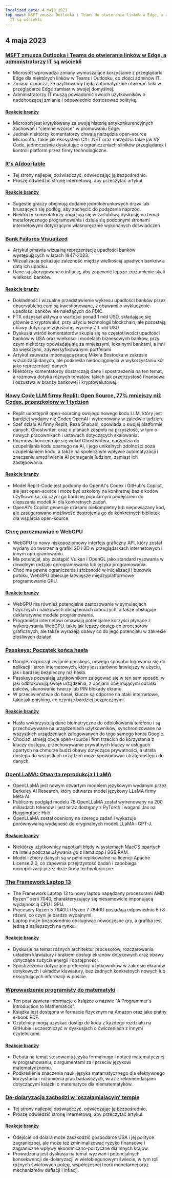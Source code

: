 ```yaml
---
localized_date: 4 maja 2023
top_news: MSFT zmusza Outlooka i Teams do otwierania linków w Edge, a administratorzy
  IT są wściekli
---
```


## 4 maja 2023

### [MSFT zmusza Outlooka i Teams do otwierania linków w Edge, a administratorzy IT są wściekli](https://www.theverge.com/2023/5/3/23709297/microsoft-edge-force-outlook-teams-web-links-open)

- Microsoft wprowadza zmiany wymuszające korzystanie z przeglądarki Edge dla niektórych linków w Teams i Outlooku, co złości adminów IT.
- Zmiana oznacza, że użytkownicy będą automatycznie otwierać linki w przeglądarce Edge zamiast w swojej domyślnej.
- Administratorzy IT muszą powiadomić swoich użytkowników o nadchodzącej zmianie i odpowiednio dostosować politykę.

#### [Reakcje branży](http://news.ycombinator.com/item?id=35800158)

- Microsoft jest krytykowany za swoją historię antykonkurencyjnych zachowań i "ciemne wzorce" w promowaniu Edge.
- Jednak niektórzy komentatorzy chwalą narzędzia open-source Microsoftu, takie jak ekosystem C# i .NET oraz narzędzia takie jak VS Code, jednocześnie dyskutując o ograniczeniach silników przeglądarek i kontroli platform przez firmy technologiczne.

### [It's A(door)able](https://ncase.me/door/)

- Tej strony najlepiej doświadczyć, odwiedzając ją bezpośrednio.
- Proszę odwiedzić stronę internetową, aby przeczytać artykuł.

#### [Reakcje branży](http://news.ycombinator.com/item?id=35800492)

- Sugestie graczy obejmują dodanie jednokierunkowych drzwi lub kruszących się podłóg, aby zachęcić do podążania naprzód.
- Niektórzy komentatorzy angażują się w żartobliwą dyskusję na temat metaforycznego programowania i dzielą się podobnymi stronami internetowymi dotyczącymi własnoręcznie wykonanych doświadczeń

### [Bank Failures Visualized](https://observablehq.com/@mbostock/bank-failures)

- Artykuł omawia wizualną reprezentację upadłości banków występujących w latach 1947-2023.
- Wizualizacja pokazuje zależność między wielkością upadłych banków a datą ich upadku.
- Dane są skorygowane o inflację, aby zapewnić lepsze zrozumienie skali wielkości banków.

#### [Reakcje branży](http://news.ycombinator.com/item?id=35795975)

- Dokładność i wizualne przedstawienie wykresu upadłości banków przez observablehq.com są kwestionowane, z obawami o wykluczenie upadłości banków nie należących do FDIC.
- FTX odzyskał aktywa o wartości ponad 1 mld USD, składające się głównie z kryptowalut, przy użyciu technologii blockchain, ale pozostają obawy dotyczące zgłoszonej wyceny 7,3 mld USD
- Dyskusja wśród komentatorów skupia się na częstotliwości upadłości banków w USA oraz wielkości i modelach biznesowych banków, przy czym niektórzy opowiadają się za mniejszymi, lokalnymi bankami, a inni za większymi, zdywersyfikowanymi portfelami
- Artykuł zauważa imponującą pracę Mike'a Bostocka w zakresie wizualizacji danych, ale podkreśla niedociągnięcia w wykorzystaniu kół jako reprezentacji danych
- Niektórzy komentatorzy dostarczają dane i spostrzeżenia na ten temat, a rozmowa dotyka różnych tematów, takich jak przejrzystość finansowa i oszustwa w branży bankowej i kryptowalutowej.

### [Nowy Code LLM firmy Replit: Open Source, 77% mniejszy niż Codex, przeszkolony w 1 tydzień](https://www.latent.space/p/reza-shabani#details)

- Replit udostępnił open-sourcing swojego nowego kodu LLM, który jest bardziej wydajny niż Codex OpenAI i wytrenowany w zaledwie tydzień.
- Szef działu AI firmy Replit, Reza Shabani, opowiada o swojej platformie danych, Ghostwriter, oraz o planach zespołu na przyszłość, w tym o nowych pracownikach i ustawach dotyczących skalowania.
- Rozmowa koncentruje się wokół Ghostwritera, narzędzia do uzupełniania kodu opartego na AI, i jego unikalnych zdolności poza uzupełnianiem kodu, a także na społecznym wpływie automatyzacji i znaczeniu umożliwienia AI pomagania ludziom, zamiast ich zastępowania.

#### [Reakcje branży](http://news.ycombinator.com/item?id=35803435)

- Model Replit-Code jest podobny do OpenAI's Codex i GitHub's Copilot, ale jest open-source i może być szkolony na konkretnej bazie kodów użytkownika, co czyni go bardziej popularnym podejściem do ulepszania modeli AI dla konkretnych zadań.
- OpenAI's Copilot generuje czasami niekompletny lub niepowiązany kod, ale zasugerowano możliwość dostrojenia go do konkretnych bibliotek dla wsparcia open-source.

### [Chcę porozmawiać o WebGPU](https://cohost.org/mcc/post/1406157-i-want-to-talk-about-webgpu)

- WebGPU to nowy niskopoziomowy interfejs graficzny API, który został wydany do tworzenia grafiki 2D i 3D w przeglądarkach internetowych i innym oprogramowaniu.
- Ma potencjał, aby zastąpić Vulkan i OpenGL jako standard rysowania w dowolnym rodzaju oprogramowania lub języka programowania.
- Choć ma pewne ograniczenia i złożoność w inicjalizacji i budowie potoku, WebGPU obiecuje łatwiejsze międzyplatformowe programowanie GPU.

#### [Reakcje branży](http://news.ycombinator.com/item?id=35800988)

- WebGPU ma również potencjalne zastosowanie w symulacjach fizycznych i naukowych obciążeniach roboczych, a także obsługuje deklaratywne modele programowania.
- Programiści internetowi omawiają potencjalne korzyści płynące z wykorzystania WebGPU, takie jak lepszy dostęp do procesorów graficznych, ale także wyrażają obawy co do jego potencjału w zakresie złośliwych działań.

### [Passkeys: Początek końca hasła](https://blog.google/technology/safety-security/the-beginning-of-the-end-of-the-password/)

- Google rozpoczął zwijanie passkeys, nowego sposobu logowania się do aplikacji i stron internetowych, który jest zarówno łatwiejszy w użyciu, jak i bardziej bezpieczny niż hasła.
- Passkeys pozwalają użytkownikom zalogować się w ten sam sposób, w jaki odblokowują swoje urządzenia, z opcjami obejmującymi odciski palców, skanowanie twarzy lub PIN blokady ekranu.
- W przeciwieństwie do haseł, klucze są odporne na ataki internetowe, takie jak phishing, co czyni je bardziej bezpiecznymi.

#### [Reakcje branży](http://news.ycombinator.com/item?id=35801392)

- Hasła wykorzystują dane biometryczne do odblokowania telefonu i są przechowywane na urządzeniach użytkowników, synchronizowane na wszystkich urządzeniach zalogowanych do tego samego konta Google.
- Chociaż istnieją opcje open-source i firm trzecich do korzystania z kluczy dostępu, przechowywanie prywatnych kluczy w usługach opartych na chmurze budzi obawy dotyczące prywatności, a utrata dostępu do wszystkich urządzeń może spowodować utratę dostępu do danych.

### [OpenLLaMA: Otwarta reprodukcja LLaMA](https://github.com/openlm-research/open_llama)

- OpenLLaMA jest nowym otwartym modelem językowym wydanym przez Berkeley AI Research, który odtwarza model językowy LLaMA firmy Meta AI.
- Publiczny podgląd modelu 7B OpenLLaMA został wytrenowany na 200 miliardach tokenów i jest teraz dostępny z PyTorch i wagami Jax na Huggingface Hub.
- OpenLLaMA został oceniony na szeregu zadań i wykazuje porównywalną wydajność do oryginalnych modeli LLaMA i GPT-J.

#### [Reakcje branży](http://news.ycombinator.com/item?id=35798888)

- Niektórzy użytkownicy napotkali błędy w systemach MacOS opartych na Intelu podczas używania go z llama.cpp i 8GB RAM.
- Model i zbiory danych są w pełni replikowalne na licencji Apache License 2.0, co zapewnia przejrzystość badań i zapobiega monopolizacji przez duże firmy technologiczne.

### [The Framework Laptop 13](https://frame.work/blog/announcing-the-framework-laptop-13-powered-by-amd-ryzen)

- The Framework Laptop 13 to nowy laptop napędzany procesorami AMD Ryzen™ serii 7040, charakteryzujący się niesamowicie imponującą wydajnością CPU i GPU.
- Procesory Ryzen 5 7640U i Ryzen 7 7840U posiadają odpowiednio 6 i 8 rdzeni, co czyni je bardzo wydajnymi.
- Laptop może bezpośrednio obsługiwać nowoczesne gry, a grafika jest jedną z najlepszych na rynku.

#### [Reakcje branży](http://news.ycombinator.com/item?id=35802210)

- Dyskusje na temat różnych architektur procesorów, rozczarowania układem klawiatury i brakiem obsługi ekranów dotykowych oraz obawy dotyczące zużycia energii i dostępności.
- Spostrzeżenia dotyczące preferencji użytkowników w zakresie ekranów dotykowych i układów klawiatury, bez żadnych konkretnych nowych lub ekscytujących informacji w poście.

### [Wprowadzenie programisty do matematyki](https://pimbook.org)

- Ten post zawiera informacje o książce o nazwie "A Programmer's Introduction to Mathematics".
- Książka jest dostępna w formacie fizycznym na Amazon oraz jako płatny e-book PDF.
- Czytelnicy mogą uzyskać dostęp do kodu z każdego rozdziału na GitHubie i uczestniczyć w dyskusjach o ćwiczeniach z innymi czytelnikami.

#### [Reakcje branży](http://news.ycombinator.com/item?id=35800136)

- Debata na temat stosowania języka formalnego i notacji matematycznej w programowaniu, z argumentami za i przeciw językowi matematycznemu.
- Podkreślenie znaczenia nauki języka matematycznego dla efektywnego korzystania i rozumienia prac badawczych, wraz z rekomendacjami dotyczącymi książki o matematyce dla niematematyków.

### [De-dolaryzacja zachodzi w 'oszałamiającym' tempie](https://www.bloomberg.com/news/articles/2023-04-18/de-dollarization-is-happening-at-a-stunning-pace-jen-says)

- Tej strony najlepiej doświadczyć, odwiedzając ją bezpośrednio.
- Proszę odwiedzić stronę internetową, aby przeczytać artykuł.

#### [Reakcje branży](http://news.ycombinator.com/item?id=35796915)

- Odejście od dolara może zaszkodzić gospodarce USA i jej polityce zagranicznej, ale może też zminimalizować ryzyko finansowe i zagraniczne wpływy ekonomiczno-polityczne dla innych krajów.
- Prowadzona jest dyskusja na temat wyzwań i potencjalnych konsekwencji de-dolaryzacji w wielobiegunowym świecie, w tym roli różnych światowych potęg, współczesnej teorii monetarnej oraz mechanizmów deflacji i inflacji.
